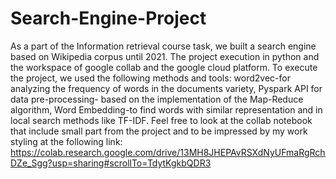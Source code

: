 # Search-Engine-Project
As a part of the Information retrieval course task, we built a search engine based on Wikipedia corpus until 2021. The project execution in python and the workspace of google collab and the google cloud platform. To execute the project, we used the following methods and tools: word2vec-for analyzing the frequency of words in the documents variety,  Pyspark API for data pre-processing- based on the implementation of the Map-Reduce algorithm, Word Embedding-to find words with similar representation and in local search methods like TF-IDF.
Feel free to look at the collab notebook that include small part from the project and to be impressed by my work styling at the following link:
https://colab.research.google.com/drive/13MH8JHEPAvRSXdNyUFmaRgRchDZe_Sgg?usp=sharing#scrollTo=TdytKgkbQDR3
